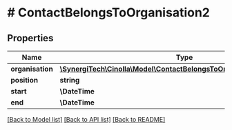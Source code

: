 # # ContactBelongsToOrganisation2

## Properties

Name | Type | Description | Notes
------------ | ------------- | ------------- | -------------
**organisation** | [**\SynergiTech\Cinolla\Model\ContactBelongsToOrganisation2Organisation**](ContactBelongsToOrganisation2Organisation.md) |  | [optional]
**position** | **string** |  | [optional]
**start** | **\DateTime** |  |
**end** | **\DateTime** |  | [optional]

[[Back to Model list]](../../README.md#models) [[Back to API list]](../../README.md#endpoints) [[Back to README]](../../README.md)
